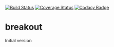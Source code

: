 [![Build Status](https://travis-ci.com/brunostuessy/breakout.svg?branch=master)](https://travis-ci.com/brunostuessy/breakout)
[![Coverage Status](https://coveralls.io/repos/github/brunostuessy/breakout/badge.svg?service=github)](https://coveralls.io/github/brunostuessy/breakout)
[![Codacy Badge](https://api.codacy.com/project/badge/Grade/8fc3d9420b744e59a65bbf854da42511)](https://www.codacy.com/app/brunostuessy/breakout?utm_source=github.com&amp;utm_medium=referral&amp;utm_content=brunostuessy/breakout&amp;utm_campaign=Badge_Grade)

# breakout

Initial version